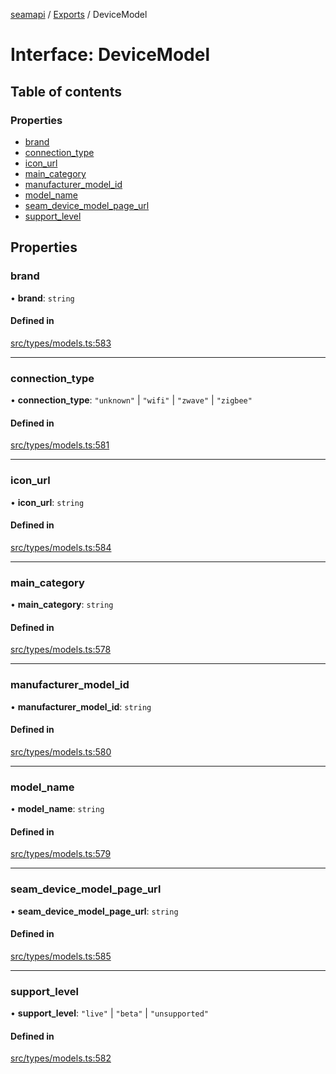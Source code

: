 [seamapi](../README.md) / [Exports](../modules.md) / DeviceModel

# Interface: DeviceModel

## Table of contents

### Properties

- [brand](DeviceModel.md#brand)
- [connection\_type](DeviceModel.md#connection_type)
- [icon\_url](DeviceModel.md#icon_url)
- [main\_category](DeviceModel.md#main_category)
- [manufacturer\_model\_id](DeviceModel.md#manufacturer_model_id)
- [model\_name](DeviceModel.md#model_name)
- [seam\_device\_model\_page\_url](DeviceModel.md#seam_device_model_page_url)
- [support\_level](DeviceModel.md#support_level)

## Properties

### brand

• **brand**: `string`

#### Defined in

[src/types/models.ts:583](https://github.com/seamapi/javascript-legacy/blob/main/src/types/models.ts#L583)

___

### connection\_type

• **connection\_type**: ``"unknown"`` \| ``"wifi"`` \| ``"zwave"`` \| ``"zigbee"``

#### Defined in

[src/types/models.ts:581](https://github.com/seamapi/javascript-legacy/blob/main/src/types/models.ts#L581)

___

### icon\_url

• **icon\_url**: `string`

#### Defined in

[src/types/models.ts:584](https://github.com/seamapi/javascript-legacy/blob/main/src/types/models.ts#L584)

___

### main\_category

• **main\_category**: `string`

#### Defined in

[src/types/models.ts:578](https://github.com/seamapi/javascript-legacy/blob/main/src/types/models.ts#L578)

___

### manufacturer\_model\_id

• **manufacturer\_model\_id**: `string`

#### Defined in

[src/types/models.ts:580](https://github.com/seamapi/javascript-legacy/blob/main/src/types/models.ts#L580)

___

### model\_name

• **model\_name**: `string`

#### Defined in

[src/types/models.ts:579](https://github.com/seamapi/javascript-legacy/blob/main/src/types/models.ts#L579)

___

### seam\_device\_model\_page\_url

• **seam\_device\_model\_page\_url**: `string`

#### Defined in

[src/types/models.ts:585](https://github.com/seamapi/javascript-legacy/blob/main/src/types/models.ts#L585)

___

### support\_level

• **support\_level**: ``"live"`` \| ``"beta"`` \| ``"unsupported"``

#### Defined in

[src/types/models.ts:582](https://github.com/seamapi/javascript-legacy/blob/main/src/types/models.ts#L582)
